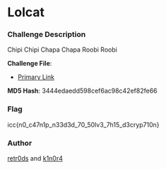 # Lolcat

### Challenge Description

Chipi Chipi Chapa Chapa Roobi Roobi

**Challenge File**:
+ [Primary Link](https://drive.google.com/file/d/1af3ImdPgcSMeq1R6056gLBWs-qPR8Prs/view?usp=drive_link)

**MD5 Hash**: 
3444edaedd598cef6ac98c42ef82fe66


### Flag

icc{n0_c47n1p_n33d3d_70_50lv3_7h15_d3cryp710n}

### Author
[retr0ds](https://x.com/_retr0ds_) and [k1n0r4](https://x.com/k1n0r4)
